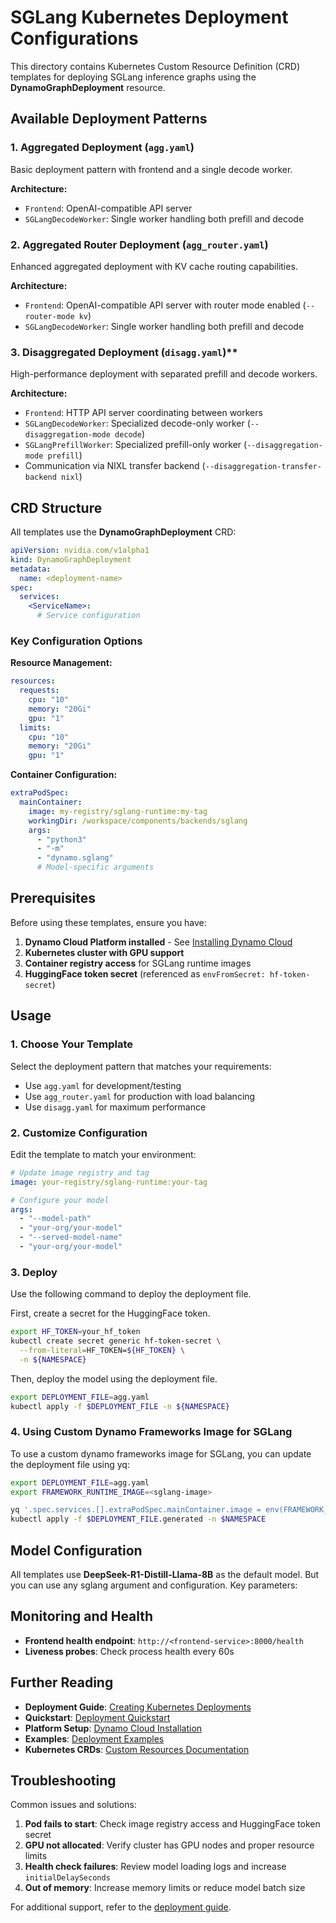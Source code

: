 # SGLang Kubernetes Deployment Configurations

This directory contains Kubernetes Custom Resource Definition (CRD) templates for deploying SGLang inference graphs using the **DynamoGraphDeployment** resource.

## Available Deployment Patterns

### 1. **Aggregated Deployment** (`agg.yaml`)
Basic deployment pattern with frontend and a single decode worker.

**Architecture:**
- `Frontend`: OpenAI-compatible API server
- `SGLangDecodeWorker`: Single worker handling both prefill and decode

### 2. **Aggregated Router Deployment** (`agg_router.yaml`)
Enhanced aggregated deployment with KV cache routing capabilities.

**Architecture:**
- `Frontend`: OpenAI-compatible API server with router mode enabled (`--router-mode kv`)
- `SGLangDecodeWorker`: Single worker handling both prefill and decode

### 3. **Disaggregated Deployment** (`disagg.yaml`)**
High-performance deployment with separated prefill and decode workers.

**Architecture:**
- `Frontend`: HTTP API server coordinating between workers
- `SGLangDecodeWorker`: Specialized decode-only worker (`--disaggregation-mode decode`)
- `SGLangPrefillWorker`: Specialized prefill-only worker (`--disaggregation-mode prefill`)
- Communication via NIXL transfer backend (`--disaggregation-transfer-backend nixl`)

## CRD Structure

All templates use the **DynamoGraphDeployment** CRD:

```yaml
apiVersion: nvidia.com/v1alpha1
kind: DynamoGraphDeployment
metadata:
  name: <deployment-name>
spec:
  services:
    <ServiceName>:
      # Service configuration
```

### Key Configuration Options

**Resource Management:**
```yaml
resources:
  requests:
    cpu: "10"
    memory: "20Gi"
    gpu: "1"
  limits:
    cpu: "10"
    memory: "20Gi"
    gpu: "1"
```

**Container Configuration:**
```yaml
extraPodSpec:
  mainContainer:
    image: my-registry/sglang-runtime:my-tag
    workingDir: /workspace/components/backends/sglang
    args:
      - "python3"
      - "-m"
      - "dynamo.sglang"
      # Model-specific arguments
```

## Prerequisites

Before using these templates, ensure you have:

1. **Dynamo Cloud Platform installed** - See [Installing Dynamo Cloud](../../../../docs/guides/dynamo_deploy/dynamo_cloud.md)
2. **Kubernetes cluster with GPU support**
3. **Container registry access** for SGLang runtime images
4. **HuggingFace token secret** (referenced as `envFromSecret: hf-token-secret`)

## Usage

### 1. Choose Your Template
Select the deployment pattern that matches your requirements:
- Use `agg.yaml` for development/testing
- Use `agg_router.yaml` for production with load balancing
- Use `disagg.yaml` for maximum performance

### 2. Customize Configuration
Edit the template to match your environment:

```yaml
# Update image registry and tag
image: your-registry/sglang-runtime:your-tag

# Configure your model
args:
  - "--model-path"
  - "your-org/your-model"
  - "--served-model-name"
  - "your-org/your-model"
```

### 3. Deploy

Use the following command to deploy the deployment file.

First, create a secret for the HuggingFace token.
```bash
export HF_TOKEN=your_hf_token
kubectl create secret generic hf-token-secret \
  --from-literal=HF_TOKEN=${HF_TOKEN} \
  -n ${NAMESPACE}
```

Then, deploy the model using the deployment file.

```bash
export DEPLOYMENT_FILE=agg.yaml
kubectl apply -f $DEPLOYMENT_FILE -n ${NAMESPACE}
```

### 4. Using Custom Dynamo Frameworks Image for SGLang

To use a custom dynamo frameworks image for SGLang, you can update the deployment file using yq:

```bash
export DEPLOYMENT_FILE=agg.yaml
export FRAMEWORK_RUNTIME_IMAGE=<sglang-image>

yq '.spec.services.[].extraPodSpec.mainContainer.image = env(FRAMEWORK_RUNTIME_IMAGE)' $DEPLOYMENT_FILE  > $DEPLOYMENT_FILE.generated
kubectl apply -f $DEPLOYMENT_FILE.generated -n $NAMESPACE
```

## Model Configuration

All templates use **DeepSeek-R1-Distill-Llama-8B** as the default model. But you can use any sglang argument and configuration. Key parameters:

## Monitoring and Health

- **Frontend health endpoint**: `http://<frontend-service>:8000/health`
- **Liveness probes**: Check process health every 60s

## Further Reading

- **Deployment Guide**: [Creating Kubernetes Deployments](../../../../docs/guides/dynamo_deploy/create_deployment.md)
- **Quickstart**: [Deployment Quickstart](../../../../docs/guides/dynamo_deploy/README.md)
- **Platform Setup**: [Dynamo Cloud Installation](../../../../docs/guides/dynamo_deploy/dynamo_cloud.md)
- **Examples**: [Deployment Examples](../../../../docs/examples/README.md)
- **Kubernetes CRDs**: [Custom Resources Documentation](https://kubernetes.io/docs/concepts/extend-kubernetes/api-extension/custom-resources/)

## Troubleshooting

Common issues and solutions:

1. **Pod fails to start**: Check image registry access and HuggingFace token secret
2. **GPU not allocated**: Verify cluster has GPU nodes and proper resource limits
3. **Health check failures**: Review model loading logs and increase `initialDelaySeconds`
4. **Out of memory**: Increase memory limits or reduce model batch size

For additional support, refer to the [deployment guide](../../../../docs/guides/dynamo_deploy/README.md).
